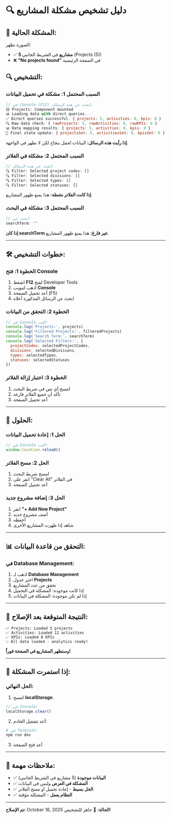 # 🔍 دليل تشخيص مشكلة المشاريع

## 🎯 **المشكلة الحالية:**

الصورة تظهر:
- ✅ **5 مشاريع** في الشريط الجانبي (Projects (5))
- ❌ **"No projects found"** في الصفحة الرئيسية

## 🔍 **التشخيص:**

### **السبب المحتمل 1: مشكلة في تحميل البيانات**

```javascript
// في Console (F12) ابحث عن هذه الرسائل:
🟡 Projects: Component mounted
📊 Loading data with direct queries...
✅ Direct queries successful: { projects: 5, activities: 0, kpis: 0 }
🔍 Raw data check: { rawProjects: 5, rawActivities: 0, rawKPIs: 0 }
📊 Data mapping results: { projects: 5, activities: 0, kpis: 0 }
🎯 Final state update: { projectsSet: 5, activitiesSet: 0, kpisSet: 0 }
```

**إذا رأيت هذه الرسائل:** البيانات تُحمل بنجاح لكن لا تظهر في الواجهة.

### **السبب المحتمل 2: مشكلة في الفلاتر**

```javascript
// ابحث عن هذه الرسائل:
🔍 Filter: Selected project codes: []
🔍 Filter: Selected divisions: []
🔍 Filter: Selected types: []
🔍 Filter: Selected statuses: []
```

**إذا كانت الفلاتر نشطة:** هذا يمنع ظهور المشاريع.

### **السبب المحتمل 3: مشكلة في البحث**

```javascript
// ابحث عن:
searchTerm: ""
```

**إذا كان searchTerm غير فارغ:** هذا يمنع ظهور المشاريع.

---

## 🛠️ **خطوات التشخيص:**

### **الخطوة 1: فتح Console**

1. اضغط **F12** لفتح Developer Tools
2. اذهب لتبويب **Console**
3. أعد تحميل الصفحة (F5)
4. ابحث عن الرسائل المذكورة أعلاه

### **الخطوة 2: التحقق من البيانات**

```javascript
// في Console اكتب:
console.log('Projects:', projects)
console.log('Filtered Projects:', filteredProjects)
console.log('Search Term:', searchTerm)
console.log('Selected Filters:', {
  projectCodes: selectedProjectCodes,
  divisions: selectedDivisions,
  types: selectedTypes,
  statuses: selectedStatuses
})
```

### **الخطوة 3: اختبار إزالة الفلاتر**

1. امسح أي نص في شريط البحث
2. تأكد أن جميع الفلاتر فارغة
3. أعد تحميل الصفحة

---

## 🔧 **الحلول:**

### **الحل 1: إعادة تحميل البيانات**

```javascript
// في Console اكتب:
window.location.reload()
```

### **الحل 2: مسح الفلاتر**

1. امسح شريط البحث
2. انقر على "Clear All" في الفلاتر
3. أعد تحميل الصفحة

### **الحل 3: إضافة مشروع جديد**

1. انقر **"+ Add New Project"**
2. أضف مشروع جديد
3. احفظه
4. شاهد إذا ظهرت المشاريع الأخرى

---

## 📊 **التحقق من قاعدة البيانات:**

### **في Database Management:**

1. اذهب لـ **Database Management**
2. اختر جدول **Projects**
3. تحقق من عدد المشاريع
4. إذا كانت موجودة: المشكلة في التحميل
5. إذا لم تكن موجودة: المشكلة في البيانات

---

## 🎯 **النتيجة المتوقعة بعد الإصلاح:**

```
✅ Projects: Loaded 5 projects
✅ Activities: Loaded 12 activities  
✅ KPIs: Loaded 8 KPIs
💡 All data loaded - analytics ready!
```

**وستظهر المشاريع في الصفحة فوراً!**

---

## 🚨 **إذا استمرت المشكلة:**

### **الحل النهائي:**

1. امسح **localStorage**:
```javascript
// في Console:
localStorage.clear()
```

2. أعد تشغيل الخادم:
```bash
# في Terminal:
npm run dev
```

3. أعد فتح الصفحة

---

## 📝 **ملاحظات مهمة:**

- ✅ **البيانات موجودة** (5 مشاريع في الشريط الجانبي)
- ✅ **المشكلة في العرض** وليس في البيانات
- ✅ **الحل بسيط** - إعادة تحميل أو مسح الفلاتر
- ✅ **النظام يعمل** - المشكلة مؤقتة

---

**تم الإصلاح:** October 16, 2025
**الحالة:** 🔧 جاهز للتشخيص!

